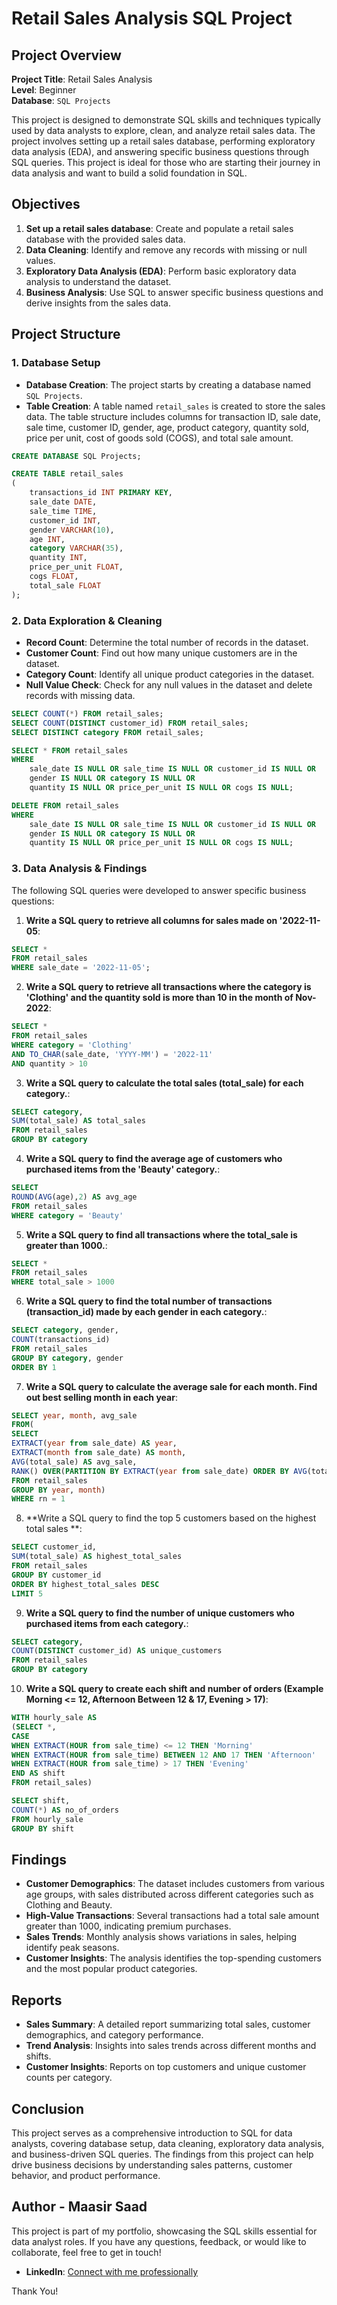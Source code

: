# Retail Sales Analysis SQL Project

## Project Overview

**Project Title**: Retail Sales Analysis  
**Level**: Beginner  
**Database**: `SQL Projects`

This project is designed to demonstrate SQL skills and techniques typically used by data analysts to explore, clean, and analyze retail sales data. The project involves setting up a retail sales database, performing exploratory data analysis (EDA), and answering specific business questions through SQL queries. This project is ideal for those who are starting their journey in data analysis and want to build a solid foundation in SQL.

## Objectives

1. **Set up a retail sales database**: Create and populate a retail sales database with the provided sales data.
2. **Data Cleaning**: Identify and remove any records with missing or null values.
3. **Exploratory Data Analysis (EDA)**: Perform basic exploratory data analysis to understand the dataset.
4. **Business Analysis**: Use SQL to answer specific business questions and derive insights from the sales data.

## Project Structure

### 1. Database Setup

- **Database Creation**: The project starts by creating a database named `SQL Projects`.
- **Table Creation**: A table named `retail_sales` is created to store the sales data. The table structure includes columns for transaction ID, sale date, sale time, customer ID, gender, age, product category, quantity sold, price per unit, cost of goods sold (COGS), and total sale amount.

```sql
CREATE DATABASE SQL Projects;

CREATE TABLE retail_sales
(
    transactions_id INT PRIMARY KEY,
    sale_date DATE,	
    sale_time TIME,
    customer_id INT,	
    gender VARCHAR(10),
    age INT,
    category VARCHAR(35),
    quantity INT,
    price_per_unit FLOAT,	
    cogs FLOAT,
    total_sale FLOAT
);
```

### 2. Data Exploration & Cleaning

- **Record Count**: Determine the total number of records in the dataset.
- **Customer Count**: Find out how many unique customers are in the dataset.
- **Category Count**: Identify all unique product categories in the dataset.
- **Null Value Check**: Check for any null values in the dataset and delete records with missing data.

```sql
SELECT COUNT(*) FROM retail_sales;
SELECT COUNT(DISTINCT customer_id) FROM retail_sales;
SELECT DISTINCT category FROM retail_sales;

SELECT * FROM retail_sales
WHERE 
    sale_date IS NULL OR sale_time IS NULL OR customer_id IS NULL OR 
    gender IS NULL OR category IS NULL OR 
    quantity IS NULL OR price_per_unit IS NULL OR cogs IS NULL;

DELETE FROM retail_sales
WHERE 
    sale_date IS NULL OR sale_time IS NULL OR customer_id IS NULL OR 
    gender IS NULL OR category IS NULL OR 
    quantity IS NULL OR price_per_unit IS NULL OR cogs IS NULL;
```

### 3. Data Analysis & Findings

The following SQL queries were developed to answer specific business questions:

1. **Write a SQL query to retrieve all columns for sales made on '2022-11-05**:
```sql
SELECT *
FROM retail_sales
WHERE sale_date = '2022-11-05';
```

2. **Write a SQL query to retrieve all transactions where the category is 'Clothing' and the quantity sold is more than 10 in the month of Nov-2022**:
```sql
SELECT *
FROM retail_sales
WHERE category = 'Clothing'
AND TO_CHAR(sale_date, 'YYYY-MM') = '2022-11'
AND quantity > 10
```

3. **Write a SQL query to calculate the total sales (total_sale) for each category.**:
```sql
SELECT category,
SUM(total_sale) AS total_sales
FROM retail_sales
GROUP BY category
```

4. **Write a SQL query to find the average age of customers who purchased items from the 'Beauty' category.**:
```sql
SELECT 
ROUND(AVG(age),2) AS avg_age
FROM retail_sales
WHERE category = 'Beauty'
```

5. **Write a SQL query to find all transactions where the total_sale is greater than 1000.**:
```sql
SELECT *
FROM retail_sales
WHERE total_sale > 1000
```

6. **Write a SQL query to find the total number of transactions (transaction_id) made by each gender in each category.**:
```sql
SELECT category, gender, 
COUNT(transactions_id)
FROM retail_sales
GROUP BY category, gender
ORDER BY 1
```

7. **Write a SQL query to calculate the average sale for each month. Find out best selling month in each year**:
```sql
SELECT year, month, avg_sale
FROM(
SELECT 
EXTRACT(year from sale_date) AS year,
EXTRACT(month from sale_date) AS month,
AVG(total_sale) AS avg_sale,
RANK() OVER(PARTITION BY EXTRACT(year from sale_date) ORDER BY AVG(total_sale) DESC) AS rn
FROM retail_sales
GROUP BY year, month)
WHERE rn = 1
```

8. **Write a SQL query to find the top 5 customers based on the highest total sales **:
```sql
SELECT customer_id,
SUM(total_sale) AS highest_total_sales
FROM retail_sales
GROUP BY customer_id
ORDER BY highest_total_sales DESC
LIMIT 5
```

9. **Write a SQL query to find the number of unique customers who purchased items from each category.**:
```sql
SELECT category,
COUNT(DISTINCT customer_id) AS unique_customers
FROM retail_sales
GROUP BY category
```

10. **Write a SQL query to create each shift and number of orders (Example Morning <= 12, Afternoon Between 12 & 17, Evening > 17)**:
```sql
WITH hourly_sale AS
(SELECT *,
CASE 
WHEN EXTRACT(HOUR from sale_time) <= 12 THEN 'Morning' 
WHEN EXTRACT(HOUR from sale_time) BETWEEN 12 AND 17 THEN 'Afternoon' 
WHEN EXTRACT(HOUR from sale_time) > 17 THEN 'Evening' 
END AS shift
FROM retail_sales)

SELECT shift,
COUNT(*) AS no_of_orders
FROM hourly_sale
GROUP BY shift

```

## Findings

- **Customer Demographics**: The dataset includes customers from various age groups, with sales distributed across different categories such as Clothing and Beauty.
- **High-Value Transactions**: Several transactions had a total sale amount greater than 1000, indicating premium purchases.
- **Sales Trends**: Monthly analysis shows variations in sales, helping identify peak seasons.
- **Customer Insights**: The analysis identifies the top-spending customers and the most popular product categories.

## Reports

- **Sales Summary**: A detailed report summarizing total sales, customer demographics, and category performance.
- **Trend Analysis**: Insights into sales trends across different months and shifts.
- **Customer Insights**: Reports on top customers and unique customer counts per category.

## Conclusion

This project serves as a comprehensive introduction to SQL for data analysts, covering database setup, data cleaning, exploratory data analysis, and business-driven SQL queries. The findings from this project can help drive business decisions by understanding sales patterns, customer behavior, and product performance.



## Author - Maasir Saad

This project is part of my portfolio, showcasing the SQL skills essential for data analyst roles. If you have any questions, feedback, or would like to collaborate, feel free to get in touch!

- **LinkedIn**: [Connect with me professionally](https://www.linkedin.com/in/maasir-saad-ab3bb2142/)


Thank You!
